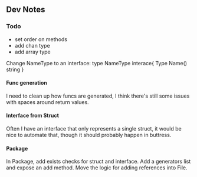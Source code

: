 ## Dev Notes

### Todo

* set order on methods
* add chan type
* add array type

Change NameType to an interface:
type NameType interace{
  Type
  Name() string
}

#### Func generation
I need to clean up how funcs are generated, I think there's still some issues
with spaces around return values.

#### Interface from Struct
Often I have an interface that only represents a single struct, it would be nice
to automate that, though it should probably happen in buttress.

#### Package
In Package, add exists checks for struct and interface. Add a generators list
and expose an add method. Move the logic for adding references into File.